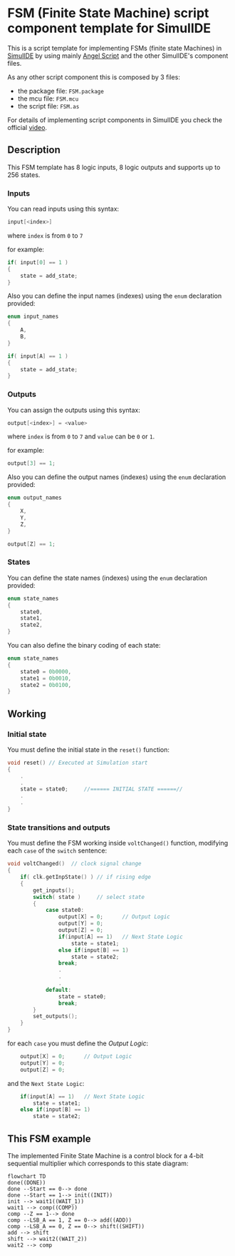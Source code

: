 # FSM (Finite State Machine) script component template for SimulIDE

This is a script template for implementing FSMs (finite state Machines) in [SimulIDE](https://simulide.com/p/) by using mainly [Angel Script](https://www.angelcode.com/angelscript/) and the other SimulIDE's component files. 

As any other script component this is composed by 3 files:
- the package file: `FSM.package`
- the mcu file: `FSM.mcu`
- the script file: `FSM.as`

For details of implementing script components in SimulIDE you check the official [video](https://www.youtube.com/watch?v=vJLfuVwbvGE).

## Description 
This FSM template has 8 logic inputs, 8 logic outputs and supports up to 256 states.

### Inputs
You can read inputs using this syntax:
```cpp
input[<index>]
```
where `index` is from `0` to `7`

for example:
```cpp
if( input[0] == 1 )
{
    state = add_state;
}
```

Also you can define the input names (indexes) using the `enum` declaration provided:
```cpp
enum input_names
{
    A, 
    B,
}

if( input[A] == 1 )
{
    state = add_state;
}
```

### Outputs
You can assign the outputs using this syntax:
```cpp
output[<index>] = <value>

```
where `index` is from `0` to `7` and `value` can be `0` or `1`.

for example:
```cpp
output[3] == 1;
```

Also you can define the output names (indexes) using the `enum` declaration provided:
```cpp
enum output_names
{
    X, 
    Y,
    Z,
}

output[Z] == 1;
```

### States
You can define the state names (indexes) using the `enum` declaration provided:
```cpp
enum state_names
{
	state0,
	state1,
	state2,
}
```

You can also define the binary coding of each state:
```cpp
enum state_names
{
	state0 = 0b0000,
	state1 = 0b0010,
	state2 = 0b0100,
}
```

## Working

### Initial state
You must define the initial state in the `reset()` function:
```cpp
void reset() // Executed at Simulation start
{ 
	.
	.
	state = state0;		//====== INITIAL STATE ======//		
	.
	.
}
```

### State transitions and outputs
You must define the FSM working inside `voltChanged()` function, modifying each `case` of the `switch` sentence:
```cpp
void voltChanged()	// clock signal change
{	
	if( clk.getInpState() )	// if rising edge
	{	
		get_inputs();
		switch( state )		// select state
		{
			case state0:
				output[X] = 0;		// Output Logic
				output[Y] = 0;
				output[Z] = 0;
				if(input[A] == 1)	// Next State Logic
					state = state1;
				else if(input[B] == 1)
					state = state2;
				break;
				.
				.
				.
			default:
				state = state0;	
                break;
		}
		set_outputs();
	}
}
```

for each `case` you must define the _Output Logic_:
```cpp
	output[X] = 0;		// Output Logic
	output[Y] = 0;
	output[Z] = 0;
```

and the `Next State Logic`:
```cpp
	if(input[A] == 1)	// Next State Logic
		state = state1;
	else if(input[B] == 1)
		state = state2;
``` 

## This FSM example
The implemented Finite State Machine is a control block for a 4-bit sequential multiplier which corresponds to this state diagram:

```mermaid
flowchart TD
done((DONE))
done --Start == 0--> done
done --Start == 1--> init((INIT))
init --> wait1((WAIT_1))
wait1 --> comp((COMP))
comp --Z == 1--> done
comp --LSB_A == 1, Z == 0--> add((ADD))
comp --LSB_A == 0, Z == 0--> shift((SHIFT))
add --> shift
shift --> wait2((WAIT_2))
wait2 --> comp
```




